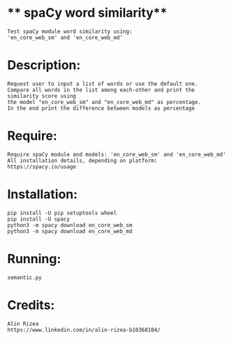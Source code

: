 
# ** spaCy word similarity**
    Test spaCy module word similarity using:
    'en_core_web_sm' and 'en_core_web_md' 

# **Description:**
    Request user to input a list of words or use the default one.
    Compare all words in the list among each-other and print the similarity score using
    the model "en_core_web_sm" and "en_core_web_md" as percentage. 
    In the end print the difference between models as percentage

# **Require:**
    Require spaCy module and models: 'en_core_web_sm' and 'en_core_web_md'
    All installation details, depending on platform:
    https://spacy.io/usage
    

# **Installation:**
    pip install -U pip setuptools wheel
    pip install -U spacy
    python3 -m spacy download en_core_web_sm
    python3 -m spacy download en_core_web_md
    
# **Running:**
    semantic.py

# **Credits:**
    Alin Rizea
    https://www.linkedin.com/in/alin-rizea-b10368104/
